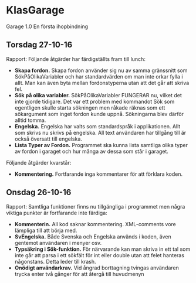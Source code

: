 # KlasGarage
Garage 1.0 En första ihopbindning

## Torsdag 27-10-16
Rapport: Följande åtgärder har färdigställts fram till lunch:
* **Skapa fordon.** Skapa fordon använder sig nu av samma gränssnitt som SökPåOlikaVariabler och har standardvärden om man inte orkar fylla i allt. Man kan även byta mellan fordonstyperna utan att det går att skriva fel.
* **Sök på olika variabler.** SökPåOlikaVariabler FUNGERAR nu, vilket det inte gjorde tidigare. Det var ett problem med kommandot Sök som egentligen skulle starta sökningen men råkade räknas som ett sökargument som inget fordon kunde uppnå. Sökningarna blev därför alltid tomma.
* **Engelska.** Engelska har valts som standardspråk i applikationen. Allt som skrivs nu skrivs på engelska. All text användaren har tillgång till är också översatt till engelska.
* **Lista Typer av Fordon.** Programmet ska kunna lista samtliga olika typer av fordon i garaget och hur många av dessa som står i garaget.

Följande åtgärder kvarstår:

* **Kommentering.** Fortfarande inga kommentarer för att förklara koden.


## Onsdag 26-10-16
Rapport: Samtliga funktioner finns nu tillgängliga i programmet men några viktiga punkter är fortfarande inte färdiga:
* **Kommenterin.** All kod saknar kommentering. XML-comments vore lämpliga till att börja med.
* **SvEngelska.** Både Svenska och Engelska används i koden, även gentemot användaren i menyer osv.
* **Typsäkring i Sök-funktion.** För närvarande kan man skriva in ett tal som inte går att parsa i ett sökfält för int eller double utan att felet hanteras någonstans. Detta leder till krash.
* **Onödigt användarkrav.** Vid ångrad borttagning tvingas användaren trycka enter två gånger för att återgå till huvudmenyn
